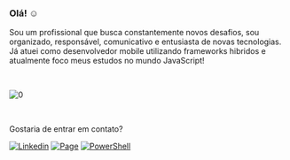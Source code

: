 ### Olá! :relaxed:

Sou um profissional que busca constantemente novos desafios, sou organizado, responsável, comunicativo e entusiasta de novas tecnologias. Já atuei como desenvolvedor mobile utilizando frameworks hibridos e atualmente foco meus estudos no mundo JavaScript!

<br>

![0](https://github-readme-stats.vercel.app/api/top-langs/?username=guiigos&exclude_repo=metodos-uteis&layout=compact&theme=tokyonight)

<br>

Gostaria de entrar em contato?

[![Linkedin](https://img.shields.io/badge/-LinkedIn-blue?style=flat-square&logo=Linkedin&logoColor=white&link=https://www.linkedin.com/in/guiigos.alves)](https://www.linkedin.com/in/guiigos.alves) 
[![Page](https://img.shields.io/badge/-guiigos.com-yellowgreen?style=flat-square&logo=GoogleChrome&logoColor=white&link=https://www.linkedin.com/in/guiigos.alves)](https://www.linkedin.com/in/guiigos.alves) 
[![PowerShell](https://img.shields.io/badge/-$%20npx%20guiigos-red?style=flat-square&logo=PowerShell&logoColor=white&link=https://www.linkedin.com/in/guiigos.alves)](https://www.linkedin.com/in/guiigos.alves)

<!-- -->
